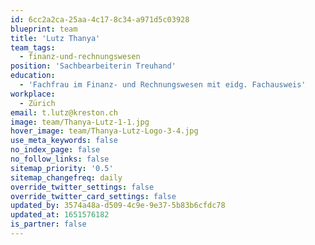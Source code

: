 ```yaml
---
id: 6cc2a2ca-25aa-4c17-8c34-a971d5c03928
blueprint: team
title: 'Lutz Thanya'
team_tags:
  - finanz-und-rechnungswesen
position: 'Sachbearbeiterin Treuhand'
education:
  - 'Fachfrau im Finanz- und Rechnungswesen mit eidg. Fachausweis'
workplace:
  - Zürich
email: t.lutz@kreston.ch
image: team/Thanya-Lutz-1-1.jpg
hover_image: team/Thanya-Lutz-Logo-3-4.jpg
use_meta_keywords: false
no_index_page: false
no_follow_links: false
sitemap_priority: '0.5'
sitemap_changefreq: daily
override_twitter_settings: false
override_twitter_card_settings: false
updated_by: 3574a48a-d509-4c9e-9e37-5b83b6cfdc78
updated_at: 1651576182
is_partner: false
---
```

